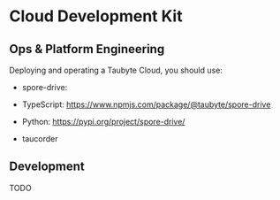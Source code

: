 # Cloud Development Kit

## Ops & Platform Engineering
Deploying and operating a Taubyte Cloud, you should use:
 - spore-drive:
  - TypeScript: https://www.npmjs.com/package/@taubyte/spore-drive
  - Python: https://pypi.org/project/spore-drive/

 - taucorder

## Development
TODO